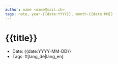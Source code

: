 ```yaml
---
author: name <name@mail.ch>
tags: note, year-{{date:YYYY}}, month-{{date:MM}}
---
```


# {{title}}

- Date: {{date:YYYY-MM-DD}}
- Tags: #[lang_de|lang_en]
